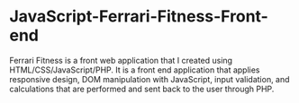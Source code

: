 # JavaScript-Ferrari-Fitness-Front-end
Ferrari Fitness is a front web application that I created using HTML/CSS/JavaScript/PHP. 
It is a front end application that applies responsive design, DOM manipulation with JavaScript, input validation, and calculations that are performed and sent back to the user through PHP. 
